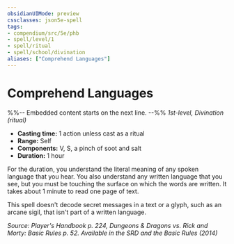 ```yaml
---
obsidianUIMode: preview
cssclasses: json5e-spell
tags:
- compendium/src/5e/phb
- spell/level/1
- spell/ritual
- spell/school/divination
aliases: ["Comprehend Languages"]
---
```

# Comprehend Languages
%%-- Embedded content starts on the next line. --%%
*1st-level, Divination (ritual)*  

- **Casting time:** 1 action unless cast as a ritual
- **Range:** Self
- **Components:** V, S, a pinch of soot and salt
- **Duration:** 1 hour

For the duration, you understand the literal meaning of any spoken language that you hear. You also understand any written language that you see, but you must be touching the surface on which the words are written. It takes about 1 minute to read one page of text.

This spell doesn't decode secret messages in a text or a glyph, such as an arcane sigil, that isn't part of a written language.

*Source: Player's Handbook p. 224, Dungeons & Dragons vs. Rick and Morty: Basic Rules p. 52. Available in the <span title='Systems Reference Document (5.1)'>SRD</span> and the Basic Rules (2014)*